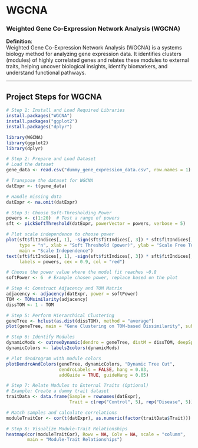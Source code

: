 # WGCNA

### Weighted Gene Co-Expression Network Analysis (WGCNA)

**Definition**:  
Weighted Gene Co-Expression Network Analysis (WGCNA) is a systems biology method for analyzing gene expression data. It identifies clusters (modules) of highly correlated genes and relates these modules to external traits, helping uncover biological insights, identify biomarkers, and understand functional pathways.

---

## Project Steps for WGCNA

```R
# Step 1: Install and Load Required Libraries
install.packages("WGCNA")
install.packages("ggplot2")
install.packages("dplyr")

library(WGCNA)
library(ggplot2)
library(dplyr)

# Step 2: Prepare and Load Dataset
# Load the dataset
gene_data <- read.csv("dummy_gene_expression_data.csv", row.names = 1)

# Transpose the dataset for WGCNA
datExpr <- t(gene_data)

# Handle missing data
datExpr <- na.omit(datExpr)

# Step 3: Choose Soft-Thresholding Power
powers <- c(1:20)  # Test a range of powers
sft <- pickSoftThreshold(datExpr, powerVector = powers, verbose = 5)

# Plot scale independence to choose power
plot(sft$fitIndices[, 1], -sign(sft$fitIndices[, 3]) * sft$fitIndices[, 2],
     type = "n", xlab = "Soft Threshold (power)", ylab = "Scale Free Topology Model Fit",
     main = "Scale Independence")
text(sft$fitIndices[, 1], -sign(sft$fitIndices[, 3]) * sft$fitIndices[, 2],
     labels = powers, cex = 0.9, col = "red")

# Choose the power value where the model fit reaches ~0.8
softPower <- 6  # Example chosen power, replace based on the plot

# Step 4: Construct Adjacency and TOM Matrix
adjacency <- adjacency(datExpr, power = softPower)
TOM <- TOMsimilarity(adjacency)
dissTOM <- 1 - TOM

# Step 5: Perform Hierarchical Clustering
geneTree <- hclust(as.dist(dissTOM), method = "average")
plot(geneTree, main = "Gene Clustering on TOM-based Dissimilarity", sub = "", xlab = "")

# Step 6: Identify Modules
dynamicMods <- cutreeDynamic(dendro = geneTree, distM = dissTOM, deepSplit = 2, pamRespectsDendro = FALSE)
dynamicColors <- labels2colors(dynamicMods)

# Plot dendrogram with module colors
plotDendroAndColors(geneTree, dynamicColors, "Dynamic Tree Cut",
                    dendroLabels = FALSE, hang = 0.03,
                    addGuide = TRUE, guideHang = 0.05)

# Step 7: Relate Modules to External Traits (Optional)
# Example: Create a dummy trait dataset
traitData <- data.frame(Sample = rownames(datExpr),
                        Trait = c(rep("Control", 5), rep("Disease", 5)))

# Match samples and calculate correlations
moduleTraitCor <- cor(t(datExpr), as.numeric(factor(traitData$Trait)))

# Step 8: Visualize Module-Trait Relationships
heatmap(cor(moduleTraitCor), Rowv = NA, Colv = NA, scale = "column",
        main = "Module-Trait Relationships")
